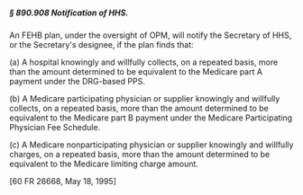 ##### § 890.908 Notification of HHS. #####

An FEHB plan, under the oversight of OPM, will notify the Secretary of HHS, or the Secretary's designee, if the plan finds that:

(a) A hospital knowingly and willfully collects, on a repeated basis, more than the amount determined to be equivalent to the Medicare part A payment under the DRG-based PPS.

(b) A Medicare participating physician or supplier knowingly and willfully collects, on a repeated basis, more than the amount determined to be equivalent to the Medicare part B payment under the Medicare Participating Physician Fee Schedule.

(c) A Medicare nonparticipating physician or supplier knowingly and willfully charges, on a repeated basis, more than the amount determined to be equivalent to the Medicare limiting charge amount.

[60 FR 26668, May 18, 1995]